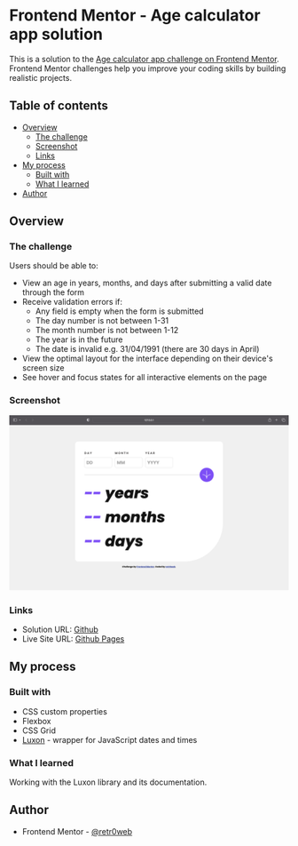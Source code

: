 # Frontend Mentor - Age calculator app solution

This is a solution to the [Age calculator app challenge on Frontend Mentor](https://www.frontendmentor.io/challenges/age-calculator-app-dF9DFFpj-Q). Frontend Mentor challenges help you improve your coding skills by building realistic projects. 

## Table of contents

- [Overview](#overview)
  - [The challenge](#the-challenge)
  - [Screenshot](#screenshot)
  - [Links](#links)
- [My process](#my-process)
  - [Built with](#built-with)
  - [What I learned](#what-i-learned)
- [Author](#author)

## Overview

### The challenge

Users should be able to:

- View an age in years, months, and days after submitting a valid date through the form
- Receive validation errors if:
  - Any field is empty when the form is submitted
  - The day number is not between 1-31
  - The month number is not between 1-12
  - The year is in the future
  - The date is invalid e.g. 31/04/1991 (there are 30 days in April)
- View the optimal layout for the interface depending on their device's screen size
- See hover and focus states for all interactive elements on the page

### Screenshot

![](./images/screenshot.png)

### Links

- Solution URL: [Github](https://github.com/retr0web/frontend-mentor-solutions/tree/main/age-calculator)
- Live Site URL: [Github Pages](https://retr0web.github.io/frontend-mentor-solutions/age-calculator/)

## My process

### Built with

- CSS custom properties
- Flexbox
- CSS Grid
- [Luxon](https://moment.github.io/luxon/) - wrapper for JavaScript dates and times

### What I learned

Working with the Luxon library and its documentation.

## Author

- Frontend Mentor - [@retr0web](https://www.frontendmentor.io/profile/retr0web)
